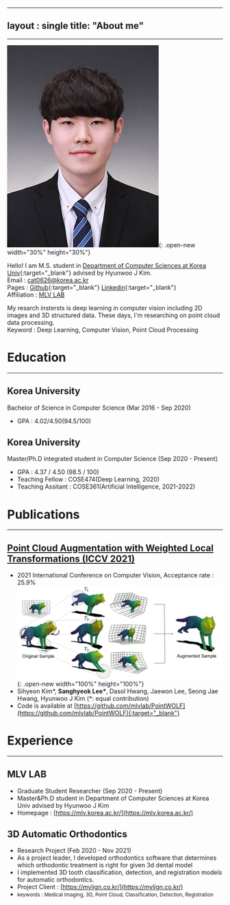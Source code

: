 <!-- ---
layout: home
author_profile: true
--- -->

---
layout : single
title: "About me"
---

---
![photo](/assets/images/KakaoTalk_20220802_223215356.jpg){: .open-new width="30%" height="30%"}

Hello! I am M.S. student in [Department of Computer Sciences at Korea Univ](https://info.korea.ac.kr/info/index.do){:target="_blank"} advised by Hyunwoo J Kim.  
Email : cat0626@korea.ac.kr  
Pages : [Github](https://github.com/Lsanghyeok){:target="_blank"}  [Linkedin](https://www.linkedin.com/in/sanghyeok-%E2%80%8Dlee-7030a3217){:target="_blank"}  
Affiliation : [MLV LAB](https://mlv.korea.ac.kr/)

My resarch instersts is deep learning in computer vision including 2D images and 3D structured data. These days, I'm researching on point cloud data processing.  
Keyword : Deep Learning, Computer Vision, Point Cloud Processing

# Education
---
## __Korea University__  
Bachelor of Science in Computer Science (Mar 2016 - Sep 2020)
+ GPA : 4.02/4.50(94.5/100)

## __Korea University__  
Master/Ph.D integrated student in Computer Science (Sep 2020 - Present)
+ GPA : 4.37 / 4.50 (98.5 / 100)
+ Teaching Fellow : COSE474(Deep Learning, 2020)
+ Teaching Assitant : COSE361(Artificial Intelligence, 2021-2022)

# Publications
---
## [Point Cloud Augmentation with Weighted Local Transformations (ICCV 2021)](https://openaccess.thecvf.com/content/ICCV2021/html/Kim_Point_Cloud_Augmentation_With_Weighted_Local_Transformations_ICCV_2021_paper.html)  
+ 2021 International Conference on Computer Vision, Acceptance rate : 25.9%
![PointWOLF](/assets/images/PointWOLF.jpg){: .open-new width="100%" height="100%"}
+ Sihyeon Kim\*, **Sanghyeok Lee\***, Dasol Hwang, Jaewon Lee, Seong Jae Hwang, Hyunwoo J Kim (*: equal contribution)
+ Code is available at [https://github.com/mlvlab/PointWOLF](https://github.com/mlvlab/PointWOLF){:target="_blank"}

# Experience
---
## MLV LAB 
+ Graduate Student Researcher (Sep 2020 - Present)  
+ Master&Ph.D student in Department of Computer Sciences at Korea Univ advised by Hyunwoo J Kim  
+ Homepage : [https://mlv.korea.ac.kr/](https://mlv.korea.ac.kr/)  
  
## 3D Automatic Orthodontics 
+ Research Project (Feb 2020 - Nov 2021)
+ As a project leader, I developed orthodontics software that determines which orthodontic treatment is right for given 3d dental model
+ I implemented 3D tooth classification, detection, and registration models for automatic orthodontics.
+ Project Client : [https://mylign.co.kr/](https://mylign.co.kr/)
+ <small>keywords : Medical Imaging, 3D, Point Cloud, Classification, Detection, Registration</small>
